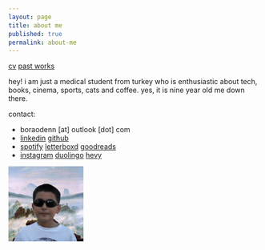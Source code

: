 ```yaml
---
layout: page
title: about me
published: true
permalink: about-me
---
```

<!--<a href="/projects">projects</a> -->

<a href="/docs/CV_BoraOden-2024.pdf">cv</a> <a href="/docs/bora öden - past works.pdf">past works</a>

<!--- <img src="images/medic.gif" alt="mediiic!" width="245" height="127"> --->

hey! i am just a medical student from turkey who is enthusiastic about tech, books, cinema, sports, cats and coffee. yes, it is nine year old me down there.

contact:

- boraodenn [at] outlook [dot] com
- <a href="https://www.linkedin.com/in/boraoden/">linkedin</a> <a href= "https://github.com/boraoden">github</a>  
- <a href="https://open.spotify.com/user/6atimpsh5xjmanqgunag33zry?si=0822978bdbab432c">spotify</a> <a href= "https://letterboxd.com/wiseonn">letterboxd</a> <a href= "https://www.goodreads.com/user/show/116783385-bora">goodreads</a> 
- <a href= "https://www.instagram.com/boratempora/">instagram</a> <a href= "https://www.duolingo.com/profile/selfmadecat">duolingo</a> <a href= "https://hevy.com/user/selfmadecat">hevy</a>

<img src="/images/bora1a.png" width="150" height="150">
